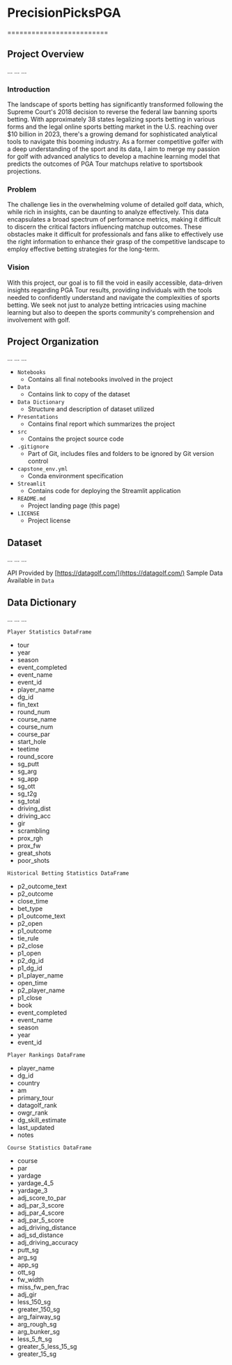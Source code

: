 # PrecisionPicksPGA
=========================

## Project Overview
... ... ...

### Introduction
The landscape of sports betting has significantly transformed following the Supreme Court's 2018 decision to reverse the federal law banning sports betting. With approximately 38 states legalizing sports betting in various forms and the legal online sports betting market in the U.S. reaching over $10 billion in 2023, there's a growing demand for sophisticated analytical tools to navigate this booming industry. As a former competitive golfer with a deep understanding of the sport and its data, I aim to merge my passion for golf with advanced analytics to develop a machine learning model that predicts the outcomes of PGA Tour matchups relative to sportsbook projections.

### Problem
The challenge lies in the overwhelming volume of detailed golf data, which, while rich in insights, can be daunting to analyze effectively. This data encapsulates a broad spectrum of performance metrics, making it difficult to discern the critical factors influencing matchup outcomes. These obstacles make it difficult for professionals and fans alike to effectively use the right information to enhance their grasp of the competitive landscape to employ effective betting strategies for the long-term.

### Vision
With this project, our goal is to fill the void in easily accessible, data-driven insights regarding PGA Tour results, providing individuals with the tools needed to confidently understand and navigate the complexities of sports betting. We seek not just to analyze betting intricacies using machine learning but also to deepen the sports community's comprehension and involvement with golf.

## Project Organization
... ... ...

- `Notebooks`
    - Contains all final notebooks involved in the project
- `Data`
    - Contains link to copy of the dataset
- `Data Dictionary`
    - Structure and description of dataset utilized
- `Presentations`
    - Contains final report which summarizes the project
- `src`
    - Contains the project source code
- `.gitignore`
    - Part of Git, includes files and folders to be ignored by Git version control
- `capstone_env.yml`
    - Conda environment specification
- `Streamlit`
    - Contains code for deploying the Streamlit application
- `README.md`
    - Project landing page (this page)
- `LICENSE`
    - Project license

## Dataset
... ... ...

API Provided by [https://datagolf.com/](https://datagolf.com/)
Sample Data Available in `Data`

## Data Dictionary
... ... ...

`Player Statistics DataFrame`
- tour
- year
- season
- event_completed
- event_name
- event_id
- player_name
- dg_id
- fin_text
- round_num
- course_name
- course_num
- course_par
- start_hole
- teetime
- round_score
- sg_putt
- sg_arg
- sg_app
- sg_ott
- sg_t2g
- sg_total
- driving_dist
- driving_acc
- gir
- scrambling
- prox_rgh
- prox_fw
- great_shots
- poor_shots

`Historical Betting Statistics DataFrame`
- p2_outcome_text
- p2_outcome
- close_time
- bet_type
- p1_outcome_text
- p2_open
- p1_outcome
- tie_rule
- p2_close
- p1_open
- p2_dg_id
- p1_dg_id
- p1_player_name
- open_time
- p2_player_name
- p1_close
- book
- event_completed
- event_name
- season
- year
- event_id

`Player Rankings DataFrame`
- player_name
- dg_id
- country
- am
- primary_tour
- datagolf_rank
- owgr_rank
- dg_skill_estimate
- last_updated
- notes

`Course Statistics DataFrame`
- course
- par
- yardage
- yardage_4_5
- yardage_3
- adj_score_to_par
- adj_par_3_score
- adj_par_4_score
- adj_par_5_score
- adj_driving_distance
- adj_sd_distance
- adj_driving_accuracy
- putt_sg
- arg_sg
- app_sg
- ott_sg
- fw_width
- miss_fw_pen_frac
- adj_gir
- less_150_sg
- greater_150_sg
- arg_fairway_sg
- arg_rough_sg
- arg_bunker_sg
- less_5_ft_sg
- greater_5_less_15_sg
- greater_15_sg
